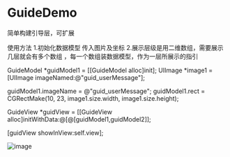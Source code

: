 # GuideDemo
简单构建引导层，可扩展

使用方法 
1.初始化数据模型 传入图片及坐标 
2.展示层级是用二维数组，需要展示几层就会有多个数组 ，每一个数组装数据模型，作为一层所展示的指引

GuideModel *guidModel1 = [[GuideModel alloc]init];
UIImage *image1 = [UIImage imageNamed:@"guid_userMessage"]; 

guidModel1.imageName = @"guid_userMessage"; 
guidModel1.rect = CGRectMake(10, 23, image1.size.width, image1.size.height);

GuideView *guidView = [[GuideView alloc]initWithData:@[@[guidModel1,guidModel2]];

[guidView showInView:self.view];

![image](https://github.com/ZuiMeng88/GuideDemo/blob/master/GuideDemo.gif)
